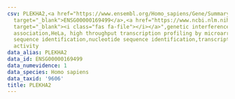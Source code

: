```yaml
---
csv: PLEKHA2,<a href="https://www.ensembl.org/Homo_sapiens/Gene/Summary?db=core;g=ENSG00000169499"
  target="_blank">ENSG00000169499</a>,<a href="https://www.ncbi.nlm.nih.gov/pubmed/17216044"
  target="_blank"><i class="fas fa-file"></i></a>",genetic interference,functional
  association,HeLa, high throughput transcription profiling by microarray,nucleotide
  sequence identification,nucleotide sequence identification,transcriptional regulation,down-regulates
  activity
data_alias: PLEKHA2
data_id: ENSG00000169499
data_numevidence: 1
data_species: Homo sapiens
data_taxid: '9606'
title: PLEKHA2
---
```

